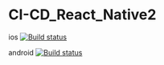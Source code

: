 # CI-CD_React_Native2

ios
[![Build status](https://build.appcenter.ms/v0.1/apps/c81f32cc-c15c-4598-8563-aa24f1824166/branches/main/badge)](https://appcenter.ms)

android
[![Build status](https://build.appcenter.ms/v0.1/apps/c72ba341-1871-46c1-96b6-25548ad83377/branches/main/badge)](https://appcenter.ms)
